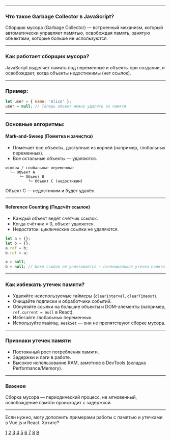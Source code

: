 
---

### Что такое Garbage Collector в JavaScript?

Сборщик мусора (Garbage Collector) — встроенный механизм, который автоматически управляет памятью, освобождая память, занятую объектами, которые больше не используются.

---

### Как работает сборщик мусора?

JavaScript выделяет память под переменные и объекты при создании, и освобождает, когда объекты недостижимы (нет ссылок).

---

### Пример:

```js
let user = { name: 'Alice' };
user = null; // Теперь объект можно удалить из памяти
```

---

### Основные алгоритмы:

#### Mark-and-Sweep (Пометка и зачистка)

- Помечает все объекты, доступные из корней (например, глобальных переменных).
- Все остальные объекты — удаляются.

```
window / глобальные переменные
  └─ Объект A
      └─ Объект B
          └─ Объект C (недостижим)
```

Объект C — недостижим и будет удалён.

---

#### Reference Counting (Подсчёт ссылок)

- Каждый объект ведёт счётчик ссылок.
- Когда счётчик = 0, объект удаляется.
- Недостаток: циклические ссылки не удаляются.

```js
let a = {};
let b = {};
a.ref = b;
b.ref = a;

a = null;
b = null; // Цикл ссылок не уничтожается — потенциальная утечка памяти!
```

---

### Как избежать утечек памяти?

- Удаляйте неиспользуемые таймеры (`clearInterval`, `clearTimeout`).
- Очищайте подписки и обработчики событий.
- Обнуляйте ссылки на большие объекты и DOM-элементы (например, `ref.current = null` в React).
- Избегайте глобальных переменных.
- Используйте `WeakMap`, `WeakSet` — они не препятствуют сборке мусора.

---

### Признаки утечек памяти

- Постоянный рост потребления памяти.
- Задержки и лаги в работе.
- Высокое использование RAM, заметное в DevTools (вкладка Performance/Memory).

---

### Важное

Сборка мусора — периодический процесс, не мгновенный, освобождение памяти происходит с задержкой.

---

Если нужно, могу дополнить примерами работы с памятью и утечками в Vue.js и React. Хотите?

[1](https://learn.javascript.ru/garbage-collection)
[2](https://habr.com/ru/articles/779186/)
[3](https://www.hackfrontend.com/docs/javascript/garbage-collector)
[4](https://habr.com/ru/articles/799067/)
[5](https://learn.javascript.ru/memory-management)
[6](https://q-pax.ru/blog/erid/it/front/js/javascript_garbage_algorithm/)
[7](https://itproger.com/news/kak-rabotaet-garbage-collection-sravnenie-v-java-net-i-python)
[8](https://mycodeplace.ru/articles/garbage-collector)
[9](https://vectree.ru/text/137/4/0)
